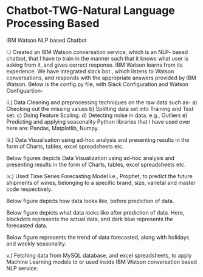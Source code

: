 # Chatbot-TWG-Natural Language Processing Based
IBM Watson NLP based Chatbot

i.)	Created an IBM Watson conversation service, which is an NLP- based chatbot, that I have to train in the manner such that it knows what user is asking from it, and gives correct response.  IBM Watson learns from its experience. We have integrated slack bot , which listens to Watson conversations, and responds with the appropriate answers provided by IBM Watson. 
Below is the config.py file, with Slack Configuration and Watson Configuartion-



ii.)	Data Cleaning and preprocessing techniques on the raw data such as-
a)	Checking out the missing values
b)	Splitting data set into Training and Test set.
c)	Doing Feature Scaling.
d)	Detecting noise in data. e.g., Outliers
e)	Predicting and applying seasonality
Python libraries that I have used over here are: Pandas, Matplotlib, Numpy.

iii.)	Data Visualisation using ad-hoc analysis and presenting results in the form of Charts, tables, excel spreadsheets etc.

Below figures depicts Data Visualization using ad-hoc analysis and presenting results in the form of Charts, tables, excel spreadsheets etc.



iv.)	Used Time Series Forecasting Model i.e., Prophet, to predict the future shipments of wines, belonging to a specific brand, size, varietal and master code respectively.

Below figure depicts how data looks like, before prediction of data.


Below figure depicts what data looks like after prediction of data. Here, blackdots represents the actual data, and dark blue represents the forecasted data.

Below figure represents the trend of data forecasted, along with holidays and weekly seasonality.


v.)	Fetching data from MySQL database, and excel spreadsheets, to apply Machine Learning models to or used inside IBM Watson conversation based NLP service.



